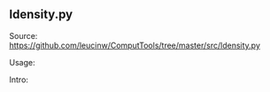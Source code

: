 ## ldensity.py

Source: https://github.com/leucinw/ComputTools/tree/master/src/ldensity.py

Usage:

Intro:

